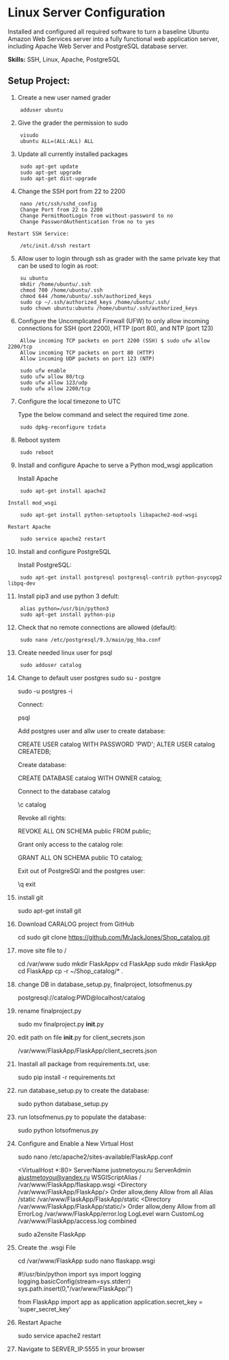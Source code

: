 <h1>Linux Server Configuration</h1>

Installed and configured all required software to turn a baseline Ubuntu Amazon Web Services server into a fully functional web application server, including Apache Web Server and PostgreSQL database server.

<b>Skills:</b> SSH, Linux, Apache, PostgreSQL

<h2>Setup Project:</h2>

1) Create a new user named grader
```
	adduser ubuntu
```
2) Give the grader the permission to sudo
```
	visudo  
	ubuntu ALL=(ALL:ALL) ALL
```
3) Update all currently installed packages
```
	sudo apt-get update
	sudo apt-get upgrade
	sudo apt-get dist-upgrade
```
4) Change the SSH port from 22 to 2200
```
	nano /etc/ssh/sshd_config
	Change Port from 22 to 2200
	Change PermitRootLogin from without-password to no
	Change PasswordAuthentication from no to yes
```
	Restart SSH Service:
```
	/etc/init.d/ssh restart
```
5) Allow user to login through ssh as grader with the same private key that can be used to login as root:
```
	su ubuntu
	mkdir /home/ubuntu/.ssh
	chmod 700 /home/ubuntu/.ssh
	chmod 644 /home/ubuntu/.ssh/authorized_keys
	sudo cp ~/.ssh/authorized_keys /home/ubuntu/.ssh/
	sudo chown ubuntu:ubuntu /home/ubuntu/.ssh/authorized_keys
```

6) Configure the Uncomplicated Firewall (UFW) to only allow incoming connections for SSH (port 2200), HTTP (port 80), and NTP (port 123)
```
	Allow incoming TCP packets on port 2200 (SSH) $ sudo ufw allow 2200/tcp
	Allow incoming TCP packets on port 80 (HTTP)
	Allow incoming UDP packets on port 123 (NTP)

	sudo ufw enable
	sudo ufw allow 80/tcp
	sudo ufw allow 123/udp
	sudo ufw allow 2200/tcp
```

7) Configure the local timezone to UTC

    Type the below command and select the required time zone.
```
	sudo dpkg-reconfigure tzdata
```
8) Reboot system
```
	sudo reboot
```
9) Install and configure Apache to serve a Python mod_wsgi application

    Install Apache
```
	sudo apt-get install apache2
```
    Install mod_wsgi
```
	sudo apt-get install python-setuptools libapache2-mod-wsgi
```
    Restart Apache
```
	sudo service apache2 restart
```
10) Install and configure PostgreSQL

    Install PostgreSQL:
```
	sudo apt-get install postgresql postgresql-contrib python-psycopg2 libpq-dev
```
11) Install pip3 and use python 3 defult:
```
	alias python=/usr/bin/python3
 	sudo apt-get install python-pip
 ```   

12) Check that no remote connections are allowed (default):
```
	sudo nano /etc/postgresql/9.3/main/pg_hba.conf
```

13) Create needed linux user for psql 
```    
	sudo adduser catalog
```
14) Change to default user postgres sudo su - postgre
    
    sudo -u postgres -i

    Connect:

    psql
    
    Add postgres user and allw user to create database:

    CREATE USER catalog WITH PASSWORD 'PWD';
    ALTER USER catalog CREATEDB;

    Create database:
    
    CREATE DATABASE catalog WITH OWNER catalog;

    Connect to the database catalog 

    \c catalog

    Revoke all rights:

    REVOKE ALL ON SCHEMA public FROM public;

    Grant only access to the catalog role:

    GRANT ALL ON SCHEMA public TO catalog;

    Exit out of PostgreSQl and the postgres user:

    \q
    exit

15) install git

    sudo apt-get install git 

16) Download CARALOG project from GitHub

    cd
    sudo git clone https://github.com/MrJackJones/Shop_catalog.git

17) move site file to /

    cd /var/www 
    sudo mkdir FlaskAppv
    cd FlaskApp
    sudo mkdir FlaskApp
    cd FlaskApp
    cp -r ~/Shop_catalog/* .

18) change DB in database_setup.py, finalproject, lotsofmenus.py

    postgresql://catalog:PWD@localhost/catalog

19) rename finalproject.py 

    sudo mv finalproject.py __init__.py

20) edit path on file __init__.py for client_secrets.json

    /var/www/FlaskApp/FlaskApp/client_secrets.json

21) Inastall all package from requirements.txt, use:

    sudo pip install -r requirements.txt

22) run database_setup.py to create the database:

    sudo python database_setup.py

23) run lotsofmenus.py to populate the database:

    sudo python lotsofmenus.py

24) Configure and Enable a New Virtual Host
    
    sudo nano /etc/apache2/sites-available/FlaskApp.conf

    <VirtualHost *:80>
            ServerName justmetoyou.ru
            ServerAdmin ajustmetoyou@yandex.ru
            WSGIScriptAlias / /var/www/FlaskApp/flaskapp.wsgi
            <Directory /var/www/FlaskApp/FlaskApp/>
                Order allow,deny
                Allow from all
            </Directory>
            Alias /static /var/www/FlaskApp/FlaskApp/static
            <Directory /var/www/FlaskApp/FlaskApp/static/>
                Order allow,deny
                Allow from all
            </Directory>
            ErrorLog /var/www/FlaskApp/error.log
            LogLevel warn
            CustomLog /var/www/FlaskApp/access.log combined
    </VirtualHost>

    sudo a2ensite FlaskApp

25) Create the .wsgi File

    cd /var/www/FlaskApp
    sudo nano flaskapp.wsgi 

    #!/usr/bin/python
    import sys
    import logging
    logging.basicConfig(stream=sys.stderr)
    sys.path.insert(0,"/var/www/FlaskApp/")

    from FlaskApp import app as application
    application.secret_key = 'super_secret_key'

26) Restart Apache

    sudo service apache2 restart

27) Navigate to SERVER_IP:5555 in your browser
